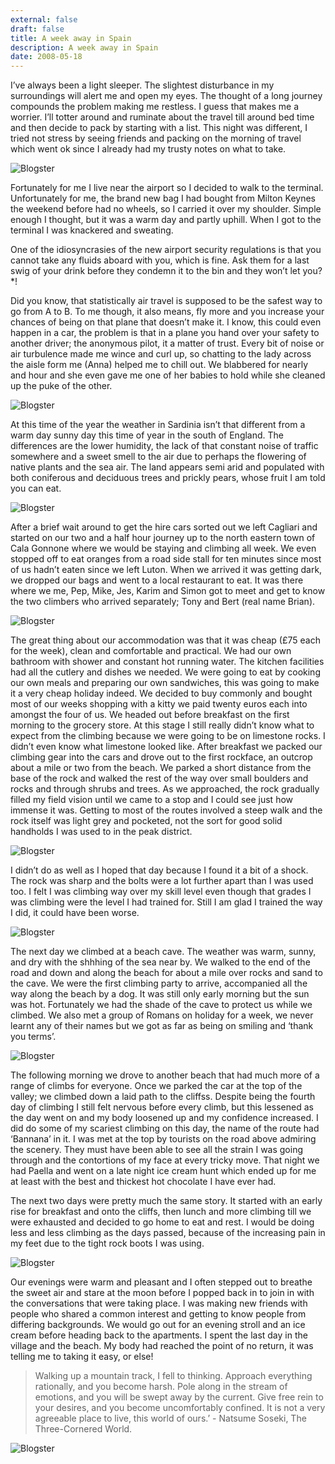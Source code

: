 ```yaml
---
external: false
draft: false
title: A week away in Spain
description: A week away in Spain
date: 2008-05-18
---
```


I’ve always been a light sleeper. The slightest disturbance in my surroundings will alert me and open my eyes. The thought of a long journey compounds the problem making me restless. I guess that makes me a worrier. I’ll totter around and ruminate about the travel till around bed time and then decide to pack by starting with a list. This night was different, I tried not stress by seeing friends and packing on the morning of travel which went ok since I already had my trusty notes on what to take.

![Blogster](/src/assets/a-week-away-1-20080518.JPG)

Fortunately for me I live near the airport so I decided to walk to the terminal. Unfortunately for me, the brand new bag I had bought from Milton Keynes the weekend before had no wheels, so I carried it over my shoulder. Simple enough I thought, but it was a warm day and partly uphill. When I got to the terminal I was knackered and sweating.

One of the idiosyncrasies of the new airport security regulations is that you cannot take any fluids aboard with you, which is fine. Ask them for a last swig of your drink before they condemn it to the bin and they won’t let you?*!

Did you know, that statistically air travel is supposed to be the safest way to go from A to B. To me though, it also means, fly more and you increase your chances of being on that plane that doesn’t make it. I know, this could even happen in a car, the problem is that in a plane you hand over your safety to another driver; the anonymous pilot, it a matter of trust. Every bit of noise or air turbulence made me wince and curl up, so chatting to the lady across the aisle form me (Anna) helped me to chill out. We blabbered for nearly and hour and she even gave me one of her babies to hold while she cleaned up the puke of the other.

![Blogster](/src/assets/a-week-away-2-20080518.JPG)

At this time of the year the weather in Sardinia isn’t that different from a warm day sunny day this time of year in the south of England. The differences are the lower humidity, the lack of that constant noise of traffic somewhere and a sweet smell to the air due to perhaps the flowering of native plants and the sea air. The land appears semi arid and populated with both coniferous and deciduous trees and prickly pears, whose fruit I am told you can eat.

![Blogster](/src/assets/a-week-away-3-20080518.JPG)

After a brief wait around to get the hire cars sorted out we left Cagliari and started on our two and a half hour journey up to the north eastern town of Cala Gonnone where we would be staying and climbing all week. We even stopped off to eat oranges from a road side stall for ten minutes since most of us hadn’t eaten since we left Luton. When we arrived it was getting dark, we dropped our bags and went to a local restaurant to eat. It was there where we me, Pep, Mike, Jes, Karim and Simon got to meet and get to know the two climbers who arrived separately; Tony and Bert (real name Brian).

![Blogster](/src/assets/a-week-away-4-20080518.JPG)

The great thing about our accommodation was that it was cheap (£75 each for the week), clean and comfortable and practical. We had our own bathroom with shower and constant hot running water. The kitchen facilities had all the cutlery and dishes we needed. We were going to eat by cooking our own meals and preparing our own sandwiches, this was going to make it a very cheap holiday indeed. We decided to buy commonly and bought most of our weeks shopping with a kitty we paid twenty euros each into amongst the four of us. We headed out before breakfast on the first morning to the grocery store. At this stage I still really didn’t know what to expect from the climbing because we were going to be on limestone rocks. I didn’t even know what limestone looked like. After breakfast we packed our climbing gear into the cars and drove out to the first rockface, an outcrop about a mile or two from the beach. We parked a short distance from the base of the rock and walked the rest of the way over small boulders and rocks and through shrubs and trees. As we approached, the rock gradually filled my field vision until we came to a stop and I could see just how immense it was. Getting to most of the routes involved a steep walk and the rock itself was light grey and pocketed, not the sort for good solid handholds I was used to in the peak district.

![Blogster](/src/assets/a-week-away-5-20080518.JPG)

I didn’t do as well as I hoped that day because I found it a bit of a shock. The rock was sharp and the bolts were a lot further apart than I was used too. I felt I was climbing way over my skill level even though that grades I was climbing were the level I had trained for. Still I am glad I trained the way I did, it could have been worse.

![Blogster](/src/assets/a-week-away-6-20080518.JPG)

The next day we climbed at a beach cave. The weather was warm, sunny, and dry with the shhhing of the sea near by. We walked to the end of the road and down and along the beach for about a mile over rocks and sand to the cave. We were the first climbing party to arrive, accompanied all the way along the beach by a dog. It was still only early morning but the sun was hot. Fortunately we had the shade of the cave to protect us while we climbed. We also met a group of Romans on holiday for a week, we never learnt any of their names but we got as far as being on smiling and ‘thank you terms’.

![Blogster](/src/assets/a-week-away-7-20080518.JPG)

The following morning we drove to another beach that had much more of a range of climbs for everyone. Once we parked the car at the top of the valley; we climbed down a laid path to the cliffss. Despite being the fourth day of climbing I still felt nervous before every climb, but this lessened as the day went on and my body loosened up and my confidence increased. I did do some of my scariest climbing on this day, the name of the route had ‘Bannana’ in it. I was met at the top by tourists on the road above admiring the scenery. They must have been able to see all the strain I was going through and the contortions of my face at every tricky move. That night we had Paella and went on a late night ice cream hunt which ended up for me at least with the best and thickest hot chocolate I have ever had.

The next two days were pretty much the same story. It started with an early rise for breakfast and onto the cliffs, then lunch and more climbing till we were exhausted and decided to go home to eat and rest. I would be doing less and less climbing as the days passed, because of the increasing pain in my feet due to the tight rock boots I was using.

![Blogster](/src/assets/a-week-away-8-20080518.JPG)

Our evenings were warm and pleasant and I often stepped out to breathe the sweet air and stare at the moon before I popped back in to join in with the conversations that were taking place. I was making new friends with people who shared a common interest and getting to know people from differing backgrounds. We would go out for an evening stroll and an ice cream before heading back to the apartments. I spent the last day in the village and the beach. My body had reached the point of no return, it was telling me to taking it easy, or else!

> Walking up a mountain track, I fell to thinking. Approach everything rationally, and you become harsh. Pole along in the stream of emotions, and you will be swept away by the current. Give free rein to your desires, and you become uncomfortably confined. It is not a very agreeable place to live, this world of ours.’ - Natsume Soseki, The Three-Cornered World.
>

![Blogster](/src/assets/a-week-away-9-20080518.JPG)